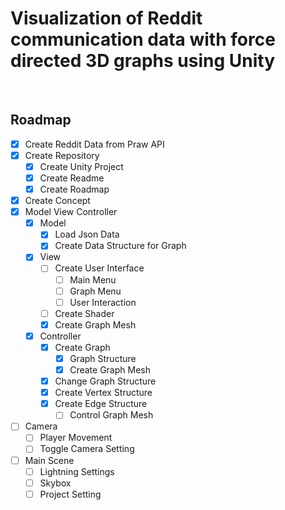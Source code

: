 # Visualization of Reddit communication data with force directed 3D graphs using Unity



<br/>

## Roadmap

- [X] Create Reddit Data from Praw API
- [X] Create Repository
  - [X] Create Unity Project
  - [X] Create Readme
  - [X] Create Roadmap
- [X] Create Concept
- [X] Model View Controller
  - [X] Model
    - [X] Load Json Data
    - [X] Create Data Structure for Graph
  - [X] View
    - [ ] Create User Interface
      - [ ] Main Menu
      - [ ] Graph Menu
      - [ ] User Interaction
    - [ ] Create Shader
    - [X] Create Graph Mesh
  - [x] Controller
    - [x] Create Graph
      - [x] Graph Structure
      - [x] Create Graph Mesh
    - [x] Change Graph Structure
    - [x] Create Vertex Structure
    - [x] Create Edge Structure
      - [ ] Control Graph Mesh
- [ ] Camera
  - [ ] Player Movement
  - [ ] Toggle Camera Setting  
- [ ] Main Scene
  - [ ] Lightning Settings
  - [ ] Skybox
  - [ ] Project Setting
<br/>
